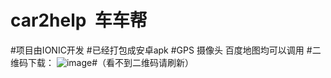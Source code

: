 # car2help  车车帮
#项目由IONIC开发
#已经打包成安卓apk
#GPS 摄像头 百度地图均可以调用
#二维码下载：
![image](https://static.pgyer.com/app/qrcode/car2help)#（看不到二维码请刷新）
